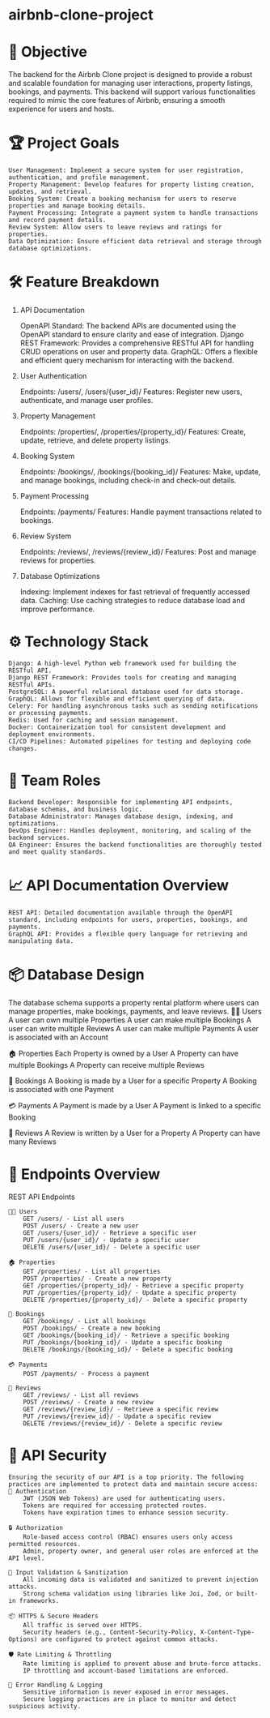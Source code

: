 # airbnb-clone-project

# 🚀 Objective

The backend for the Airbnb Clone project is designed to provide a robust and scalable foundation for managing user interactions, property listings, 
bookings, and payments. This backend will support various functionalities required to mimic the core features of Airbnb, ensuring a smooth experience 
for users and hosts.
# 🏆 Project Goals

    User Management: Implement a secure system for user registration, authentication, and profile management.
    Property Management: Develop features for property listing creation, updates, and retrieval.
    Booking System: Create a booking mechanism for users to reserve properties and manage booking details.
    Payment Processing: Integrate a payment system to handle transactions and record payment details.
    Review System: Allow users to leave reviews and ratings for properties.
    Data Optimization: Ensure efficient data retrieval and storage through database optimizations.

# 🛠️ Feature Breakdown
1. API Documentation

    OpenAPI Standard: The backend APIs are documented using the OpenAPI standard to ensure clarity and ease of integration.
    Django REST Framework: Provides a comprehensive RESTful API for handling CRUD operations on user and property data.
    GraphQL: Offers a flexible and efficient query mechanism for interacting with the backend.

2. User Authentication

    Endpoints: /users/, /users/{user_id}/
    Features: Register new users, authenticate, and manage user profiles.

3. Property Management

    Endpoints: /properties/, /properties/{property_id}/
    Features: Create, update, retrieve, and delete property listings.

4. Booking System

    Endpoints: /bookings/, /bookings/{booking_id}/
    Features: Make, update, and manage bookings, including check-in and check-out details.

5. Payment Processing

    Endpoints: /payments/
    Features: Handle payment transactions related to bookings.

6. Review System

    Endpoints: /reviews/, /reviews/{review_id}/
    Features: Post and manage reviews for properties.

7. Database Optimizations

    Indexing: Implement indexes for fast retrieval of frequently accessed data.
    Caching: Use caching strategies to reduce database load and improve performance.

# ⚙️ Technology Stack

    Django: A high-level Python web framework used for building the RESTful API.
    Django REST Framework: Provides tools for creating and managing RESTful APIs.
    PostgreSQL: A powerful relational database used for data storage.
    GraphQL: Allows for flexible and efficient querying of data.
    Celery: For handling asynchronous tasks such as sending notifications or processing payments.
    Redis: Used for caching and session management.
    Docker: Containerization tool for consistent development and deployment environments.
    CI/CD Pipelines: Automated pipelines for testing and deploying code changes.

# 👥 Team Roles
    
    Backend Developer: Responsible for implementing API endpoints, database schemas, and business logic.
    Database Administrator: Manages database design, indexing, and optimizations.
    DevOps Engineer: Handles deployment, monitoring, and scaling of the backend services.
    QA Engineer: Ensures the backend functionalities are thoroughly tested and meet quality standards.

# 📈 API Documentation Overview

    REST API: Detailed documentation available through the OpenAPI standard, including endpoints for users, properties, bookings, and payments.
    GraphQL API: Provides a flexible query language for retrieving and manipulating data.

# 📦 Database Design

The database schema supports a property rental platform where users can manage properties, make bookings, payments, and leave reviews.
🧑‍💼 Users
    A user can own multiple Properties
    A user can make multiple Bookings
    A user can write multiple Reviews
    A user can make multiple Payments
    A user is associated with an Account

🏠 Properties
    Each Property is owned by a User
    A Property can have multiple Bookings
    A Property can receive multiple Reviews

📅 Bookings
    A Booking is made by a User for a specific Property
    A Booking is associated with one Payment

💳 Payments
    A Payment is made by a User
    A Payment is linked to a specific Booking

📝 Reviews
    A Review is written by a User for a Property
    A Property can have many Reviews
# 📌 Endpoints Overview
REST API Endpoints

    🧑‍💼 Users
        GET /users/ - List all users
        POST /users/ - Create a new user
        GET /users/{user_id}/ - Retrieve a specific user
        PUT /users/{user_id}/ - Update a specific user
        DELETE /users/{user_id}/ - Delete a specific user

    🏠 Properties
        GET /properties/ - List all properties
        POST /properties/ - Create a new property
        GET /properties/{property_id}/ - Retrieve a specific property
        PUT /properties/{property_id}/ - Update a specific property
        DELETE /properties/{property_id}/ - Delete a specific property

    📅 Bookings
        GET /bookings/ - List all bookings
        POST /bookings/ - Create a new booking
        GET /bookings/{booking_id}/ - Retrieve a specific booking
        PUT /bookings/{booking_id}/ - Update a specific booking
        DELETE /bookings/{booking_id}/ - Delete a specific booking

    💳 Payments
        POST /payments/ - Process a payment

    📝 Reviews
        GET /reviews/ - List all reviews
        POST /reviews/ - Create a new review
        GET /reviews/{review_id}/ - Retrieve a specific review
        PUT /reviews/{review_id}/ - Update a specific review
        DELETE /reviews/{review_id}/ - Delete a specific review

# 🔐 API Security

    Ensuring the security of our API is a top priority. The following practices are implemented to protect data and maintain secure access:
    🔑 Authentication
        JWT (JSON Web Tokens) are used for authenticating users.
        Tokens are required for accessing protected routes.
        Tokens have expiration times to enhance session security.
    
    🔒 Authorization
        Role-based access control (RBAC) ensures users only access permitted resources.
        Admin, property owner, and general user roles are enforced at the API level.
    
    🧼 Input Validation & Sanitization
        All incoming data is validated and sanitized to prevent injection attacks.
        Strong schema validation using libraries like Joi, Zod, or built-in frameworks.
    
    📦 HTTPS & Secure Headers
        All traffic is served over HTTPS.
        Security headers (e.g., Content-Security-Policy, X-Content-Type-Options) are configured to protect against common attacks.
    
    🛡 Rate Limiting & Throttling
        Rate limiting is applied to prevent abuse and brute-force attacks.
        IP throttling and account-based limitations are enforced.
    
    🧯 Error Handling & Logging
        Sensitive information is never exposed in error messages.
        Secure logging practices are in place to monitor and detect suspicious activity.

